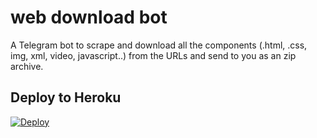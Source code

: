 # web download bot

A Telegram bot to scrape and download all the components (.html, .css, img, xml, video, javascript..) from the URLs and send to you as an zip archive.


## Deploy to Heroku

[![Deploy](https://www.herokucdn.com/webcyber01/deploy/button.svg)](https://heroku.com/webcyber01/deploy?template=https://github.com/samadii/WebDownloaderBot)
